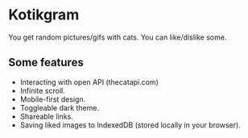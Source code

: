 # Kotikgram

You get random pictures/gifs with cats. You can like/dislike some.

## Some features

 - Interacting with open API (thecatapi.com)
 - Infinite scroll.
 - Mobile-first design.
 - Toggleable dark theme.
 - Shareable links.
 - Saving liked images to IndexedDB (stored locally in your browser).
